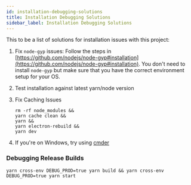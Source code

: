 ```yaml
---
id: installation-debugging-solutions
title: Installation Debugging Solutions
sidebar_label: Installation Debugging Solutions
---
```


This  to be a list of solutions for installation issues with this project:
1. Fix `node-gyp` issues:
   Follow the steps in [https://github.com/nodejs/node-gyp#installation](https://github.com/nodejs/node-gyp#installation). You don't need to install `node-gyp` but make sure that you have the correct environment setup for your OS.
2. Test installation against latest yarn/node version
3. Fix Caching Issues
   
   ```
   rm -rf node_modules &&
   yarn cache clean &&
   yarn &&
   yarn electron-rebuild &&
   yarn dev
   ```
4. If you're on Windows, try using [cmder](http://cmder.net)

### Debugging Release Builds

`yarn cross-env DEBUG_PROD=true yarn build && yarn cross-env DEBUG_PROD=true yarn start`
